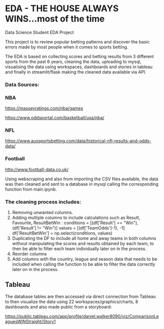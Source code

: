 # EDA - THE HOUSE ALWAYS WINS...most of the time

Data Science Student EDA Project

This project is to review popular betting patterns and discover the basic errors made by most people when it comes to sports betting.

The EDA is based on collecting scores and betting results from 3 different sports from the past 6 years, cleaning the data, uploading to mysql, visualising the data using workspaces, dashboards and stories in tableau and finally in streamlit/flask making the cleaned data available via API.

### Data Sources:

### NBA
https://masseyratings.com/nba/games

https://www.oddsportal.com/basketball/usa/nba/

### NFL
https://www.aussportsbetting.com/data/historical-nfl-results-and-odds-data/

### Football
http://www.football-data.co.uk/

Using webscraping and also from importing the CSV files available, the data was then cleaned and sent to a database in mysql calling the corresponding function from main.ipynb.

### The cleaning process includes:

1. Removing unwanted columns.
2. Adding multiple columns to include calculations such as Result, Favourite, ResultBetWin : 
      conditions = [(df['Result'] == "Win"),
      (df['Result'] != "Win")]
      values = [(df['TeamOdds']-1), -1]
      df['ResultBetWin'] = np.select(conditions, values)
3. Duplicating the DF to include all home and away teams in both columns without manipulating the scores and results obtained by each team, to then be able to filter each team individually later on in the process.
4. Reorder columns
5. Add columns with the country, league and season data that needs to be included when calling the function to be able to filter the data correctly later on in the process.

## Tableau

The database tables are then accessed via direct connection from Tableau to then visualize the data using 22 workspaces/graphics/charts, 8 dashboards and also made public from a storyboard:

https://public.tableau.com/app/profile/daniel.walker8090/viz/ComparisonLeaguesWINStraight/Story1

